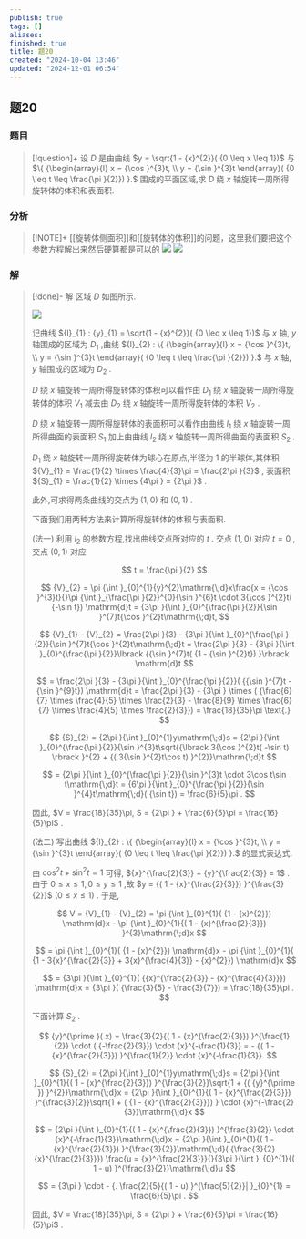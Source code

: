 ```yaml
---
publish: true
tags: []
aliases: 
finished: true
title: 题20
created: "2024-10-04 13:46"
updated: "2024-12-01 06:54"
---
```

## 题20
### 题目
> [!question]+
> 设 $D$ 是由曲线 $y = \sqrt{1 - {x}^{2}}( {0 \leq x \leq 1})$ 与 $\{ {\begin{array}{l} x = {\cos }^{3}t, \\ y = {\sin }^{3}t \end{array}( {0 \leq t \leq \frac{\pi }{2}}) }.$ 围成的平面区域,求 $D$ 绕 $x$ 轴旋转一周所得旋转体的体积和表面积.
### 分析
> [!NOTE]+
> [[旋转体侧面积]]和[[旋转体的体积]]的问题，这里我们要把这个参数方程解出来然后硬算都是可以的
> ![](https://img.hwenyi.tech/202411292205411.webp)
> ![](https://img.hwenyi.tech/202411292206265.webp)
### 解
> [!done]-
> 解 区域 $D$ 如图所示.
> 
> ![](https://img.hwenyi.tech/202409302017950.webp)
> 
> 记曲线 ${l}_{1} : {y}_{1} = \sqrt{1 - {x}^{2}}( {0 \leq x \leq 1})$ 与 $x$ 轴, $y$ 轴围成的区域为 ${D}_{1}$ ,曲线 ${l}_{2} : \{ {\begin{array}{l} x = {\cos }^{3}t, \\ y = {\sin }^{3}t \end{array}( {0 \leq t \leq \frac{\pi }{2}}) }.$ 与 $x$ 轴, $y$ 轴围成的区域为 ${D}_{2}$ .
> 
> $D$ 绕 $x$ 轴旋转一周所得旋转体的体积可以看作由 ${D}_{1}$ 绕 $x$ 轴旋转一周所得旋转体的体积 ${V}_{1}$ 减去由 ${D}_{2}$ 绕 $x$ 轴旋转一周所得旋转体的体积 ${V}_{2}$ .
> 
> $D$ 绕 $x$ 轴旋转一周所得旋转体的表面积可以看作由曲线 ${l}_{1}$ 绕 $x$ 轴旋转一周所得曲面的表面积 ${S}_{1}$ 加上由曲线 ${l}_{2}$ 绕 $x$ 轴旋转一周所得曲面的表面积 ${S}_{2}$ .
> 
> ${D}_{1}$ 绕 $x$ 轴旋转一周所得旋转体为球心在原点,半径为 1 的半球体,其体积 ${V}_{1} = \frac{1}{2} \times \frac{4}{3}\pi = \frac{2\pi }{3}$ , 表面积 ${S}_{1} = \frac{1}{2} \times {4\pi } = {2\pi }$ .
> 
> 此外,可求得两条曲线的交点为 $( {1,0})$ 和 $( {0,1})$ .
> 
> 下面我们用两种方法来计算所得旋转体的体积与表面积.
> 
> (法一) 利用 ${l}_{2}$ 的参数方程,找出曲线交点所对应的 $t$ . 交点 $( {1,0})$ 对应 $t = 0$ ,交点 $( {0,1})$ 对应
> 
> $$
> t = \frac{\pi }{2}
> $$
> 
> $$
> {V}_{2} = \pi {\int }_{0}^{1}{y}^{2}\mathrm{\;d}x\frac{x = {\cos }^{3}t}{}\pi {\int }_{\frac{\pi }{2}}^{0}{\sin }^{6}t \cdot 3{\cos }^{2}t( {-\sin t}) \mathrm{d}t = {3\pi }{\int }_{0}^{\frac{\pi }{2}}{\sin }^{7}t{\cos }^{2}t\mathrm{\;d}t,
> $$
> 
> $$
> {V}_{1} - {V}_{2} = \frac{2\pi }{3} - {3\pi }{\int }_{0}^{\frac{\pi }{2}}{\sin }^{7}t{\cos }^{2}t\mathrm{\;d}t = \frac{2\pi }{3} - {3\pi }{\int }_{0}^{\frac{\pi }{2}}\lbrack {{\sin }^{7}t( {1 - {\sin }^{2}t}) }\rbrack \mathrm{d}t
> $$
> 
> $$
> = \frac{2\pi }{3} - {3\pi }{\int }_{0}^{\frac{\pi }{2}}( {{\sin }^{7}t - {\sin }^{9}t}) \mathrm{d}t = \frac{2\pi }{3} - {3\pi } \times ( {\frac{6}{7} \times \frac{4}{5} \times \frac{2}{3} - \frac{8}{9} \times \frac{6}{7} \times \frac{4}{5} \times \frac{2}{3}}) = \frac{18}{35}\pi \text{.}
> $$
> 
> $$
> {S}_{2} = {2\pi }{\int }_{0}^{1}y\mathrm{\;d}s = {2\pi }{\int }_{0}^{\frac{\pi }{2}}{\sin }^{3}t\sqrt{{\lbrack 3{\cos }^{2}t( -\sin t) \rbrack }^{2} + {( 3{\sin }^{2}t\cos t) }^{2}}\mathrm{\;d}t
> $$
> 
> $$
> = {2\pi }{\int }_{0}^{\frac{\pi }{2}}{\sin }^{3}t \cdot 3\cos t\sin t\mathrm{\;d}t = {6\pi }{\int }_{0}^{\frac{\pi }{2}}{\sin }^{4}t\mathrm{\;d}( {\sin t}) = \frac{6}{5}\pi .
> $$
> 
> 因此, $V = \frac{18}{35}\pi, S = {2\pi } + \frac{6}{5}\pi = \frac{16}{5}\pi$ .
> 
> (法二) 写出曲线 ${l}_{2} : \{ {\begin{array}{l} x = {\cos }^{3}t, \\ y = {\sin }^{3}t \end{array}( {0 \leq t \leq \frac{\pi }{2}}) }.$ 的显式表达式.
> 
> 由 ${\cos }^{2}t + {\sin }^{2}t = 1$ 可得, ${x}^{\frac{2}{3}} + {y}^{\frac{2}{3}} = 1$ . 由于 $0 \leq x \leq 1,0 \leq y \leq 1$ ,故 $y = {( 1 - {x}^{\frac{2}{3}}) }^{\frac{3}{2}}$ $( {0 \leq x \leq 1})$ . 于是,
> 
> $$
> V = {V}_{1} - {V}_{2} = \pi {\int }_{0}^{1}( {1 - {x}^{2}}) \mathrm{d}x - \pi {\int }_{0}^{1}{( 1 - {x}^{\frac{2}{3}}) }^{3}\mathrm{\;d}x
> $$
> 
> $$
> = \pi {\int }_{0}^{1}( {1 - {x}^{2}}) \mathrm{d}x - \pi {\int }_{0}^{1}( {1 - 3{x}^{\frac{2}{3}} + 3{x}^{\frac{4}{3}} - {x}^{2}}) \mathrm{d}x
> $$
> 
> $$
> = {3\pi }{\int }_{0}^{1}( {{x}^{\frac{2}{3}} - {x}^{\frac{4}{3}}}) \mathrm{d}x = {3\pi }( {\frac{3}{5} - \frac{3}{7}}) = \frac{18}{35}\pi .
> $$
> 
> 下面计算 ${S}_{2}$ .
> 
> $$
> {y}^{\prime }( x) = \frac{3}{2}{( 1 - {x}^{\frac{2}{3}}) }^{\frac{1}{2}} \cdot ( {-\frac{2}{3}}) \cdot {x}^{-\frac{1}{3}} = - {( 1 - {x}^{\frac{2}{3}}) }^{\frac{1}{2}} \cdot {x}^{-\frac{1}{3}}.
> $$
> 
> $$
> {S}_{2} = {2\pi }{\int }_{0}^{1}y\mathrm{\;d}s = {2\pi }{\int }_{0}^{1}{( 1 - {x}^{\frac{2}{3}}) }^{\frac{3}{2}}\sqrt{1 + {( {y}^{\prime }) }^{2}}\mathrm{\;d}x = {2\pi }{\int }_{0}^{1}{( 1 - {x}^{\frac{2}{3}}) }^{\frac{3}{2}}\sqrt{1 + ( {1 - {x}^{\frac{2}{3}}}) } \cdot {x}^{-\frac{2}{3}}\mathrm{\;d}x
> $$
> 
> $$
> = {2\pi }{\int }_{0}^{1}{( 1 - {x}^{\frac{2}{3}}) }^{\frac{3}{2}} \cdot {x}^{-\frac{1}{3}}\mathrm{\;d}x = {2\pi }{\int }_{0}^{1}{( 1 - {x}^{\frac{2}{3}}) }^{\frac{3}{2}}\mathrm{\;d}( {\frac{3}{2}{x}^{\frac{2}{3}}}) \frac{u = {x}^{\frac{2}{3}}}{}{3\pi }{\int }_{0}^{1}{( 1 - u) }^{\frac{3}{2}}\mathrm{\;d}u
> $$
> 
> $$
> = {3\pi } \cdot - {. \frac{2}{5}{( 1 - u) }^{\frac{5}{2}}| }_{0}^{1} = \frac{6}{5}\pi .
> $$
> 
> 因此, $V = \frac{18}{35}\pi, S = {2\pi } + \frac{6}{5}\pi = \frac{16}{5}\pi$ .